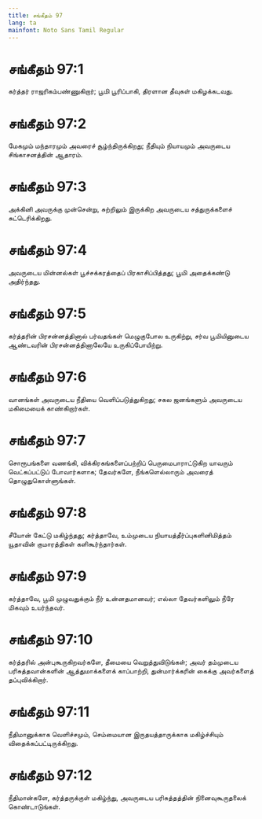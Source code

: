 ```yaml
---
title: சங்கீதம் 97
lang: ta
mainfont: Noto Sans Tamil Regular
---
```


# சங்கீதம் 97:1

கர்த்தர் ராஜரிகம்பண்ணுகிறார்; பூமி பூரிப்பாகி, திரளான தீவுகள் மகிழக்கடவது.

# சங்கீதம் 97:2

மேகமும் மந்தாரமும் அவரைச் சூழ்ந்திருக்கிறது; நீதியும் நியாயமும் அவருடைய சிங்காசனத்தின் ஆதாரம்.

# சங்கீதம் 97:3

அக்கினி அவருக்கு முன்சென்று, சுற்றிலும் இருக்கிற அவருடைய சத்துருக்களைச் சுட்டெரிக்கிறது.

# சங்கீதம் 97:4

அவருடைய மின்னல்கள் பூச்சக்கரத்தைப் பிரகாசிப்பித்தது; பூமி அதைக்கண்டு அதிர்ந்தது.

# சங்கீதம் 97:5

கர்த்தரின் பிரசன்னத்தினால் பர்வதங்கள் மெழுகுபோல உருகிற்று, சர்வ பூமியினுடைய ஆண்டவரின் பிரசன்னத்தினாலேயே உருகிப்போயிற்று.

# சங்கீதம் 97:6

வானங்கள் அவருடைய நீதியை வெளிப்படுத்துகிறது; சகல ஜனங்களும் அவருடைய மகிமையைக் காண்கிறார்கள்.

# சங்கீதம் 97:7

சொரூபங்களை வணங்கி, விக்கிரகங்களைப்பற்றிப் பெருமைபாராட்டுகிற யாவரும் வெட்கப்பட்டுப் போவார்களாக; தேவர்களே, நீங்களெல்லாரும் அவரைத் தொழுதுகொள்ளுங்கள்.

# சங்கீதம் 97:8

சீயோன் கேட்டு மகிழ்ந்தது; கர்த்தாவே, உம்முடைய நியாயத்தீர்ப்புகளினிமித்தம் யூதாவின் குமாரத்திகள் களிகூர்ந்தார்கள்.

# சங்கீதம் 97:9

கர்த்தாவே, பூமி முழுவதுக்கும் நீர் உன்னதமானவர்; எல்லா தேவர்களிலும் நீரே மிகவும் உயர்ந்தவர்.

# சங்கீதம் 97:10

கர்த்தரில் அன்புகூருகிறவர்களே, தீமையை வெறுத்துவிடுங்கள்; அவர் தம்முடைய பரிசுத்தவான்களின் ஆத்துமாக்களைக் காப்பாற்றி, துன்மார்க்கரின் கைக்கு அவர்களைத் தப்புவிக்கிறார்.

# சங்கீதம் 97:11

நீதிமானுக்காக வெளிச்சமும், செம்மையான இருதயத்தாருக்காக மகிழ்ச்சியும் விதைக்கப்பட்டிருக்கிறது.

# சங்கீதம் 97:12

நீதிமான்களே, கர்த்தருக்குள் மகிழ்ந்து, அவருடைய பரிசுத்தத்தின் நினைவுகூருதலைக் கொண்டாடுங்கள்.

